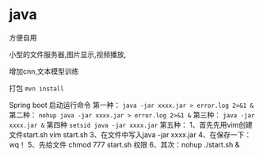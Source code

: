 # java

方便自用

小型的文件服务器,图片显示,视频播放,

增加cnn,文本模型训练

打包
```mvn install```

Spring boot 启动运行命令
第一种：
```java -jar xxxx.jar > error.log 2>&1 &```
第二种：
```nohup java -jar xxxx.jar > error.log 2>&1 &```
第三种：
```java -jar xxxx.jar &```
第四种
```setsid java -jar xxxx.jar```
第五种：
1、首先先用vim创建文件start.sh
vim start.sh
3、在文件中写入java -jar xxxx.jar
4、在保存一下：wq！
5、先给文件 chmod 777 start.sh 权限
6、其次：nohup  ./start.sh &
